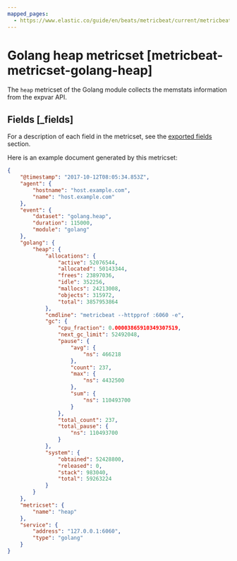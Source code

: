 ```yaml
---
mapped_pages:
  - https://www.elastic.co/guide/en/beats/metricbeat/current/metricbeat-metricset-golang-heap.html
---
```


<!-- This file is generated! See scripts/docs_collector.py -->

# Golang heap metricset [metricbeat-metricset-golang-heap]

The `heap` metricset of the Golang module collects the memstats information from the expvar API.

## Fields [_fields]

For a description of each field in the metricset, see the [exported fields](/reference/metricbeat/exported-fields-golang.md) section.

Here is an example document generated by this metricset:

```json
{
    "@timestamp": "2017-10-12T08:05:34.853Z",
    "agent": {
        "hostname": "host.example.com",
        "name": "host.example.com"
    },
    "event": {
        "dataset": "golang.heap",
        "duration": 115000,
        "module": "golang"
    },
    "golang": {
        "heap": {
            "allocations": {
                "active": 52076544,
                "allocated": 50143344,
                "frees": 23897036,
                "idle": 352256,
                "mallocs": 24213008,
                "objects": 315972,
                "total": 3857953864
            },
            "cmdline": "metricbeat --httpprof :6060 -e",
            "gc": {
                "cpu_fraction": 0.00003865910349307519,
                "next_gc_limit": 52492048,
                "pause": {
                    "avg": {
                        "ns": 466218
                    },
                    "count": 237,
                    "max": {
                        "ns": 4432500
                    },
                    "sum": {
                        "ns": 110493700
                    }
                },
                "total_count": 237,
                "total_pause": {
                    "ns": 110493700
                }
            },
            "system": {
                "obtained": 52428800,
                "released": 0,
                "stack": 983040,
                "total": 59263224
            }
        }
    },
    "metricset": {
        "name": "heap"
    },
    "service": {
        "address": "127.0.0.1:6060",
        "type": "golang"
    }
}
```
